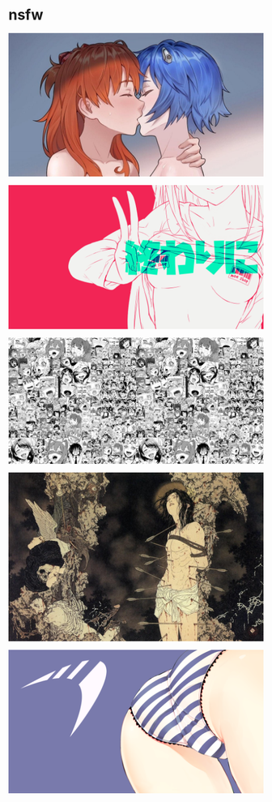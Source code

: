 # nsfw

<a href="evangelion.jpg"><img alt="evangelion" src="evangelion.jpg"></a>

<a href="moeshop.png"><img alt="moeshop" src="moeshop.png"></a>

<a href="b-914.jpg"><img alt="b-914" src="b-914.jpg"></a>

<a href="takato_yamamoto.jpg"><img alt="takato_yamamoto" src="takato_yamamoto.jpg"></a>

<a href="parabola.png"><img alt="parabola" src="parabola.png"></a>

